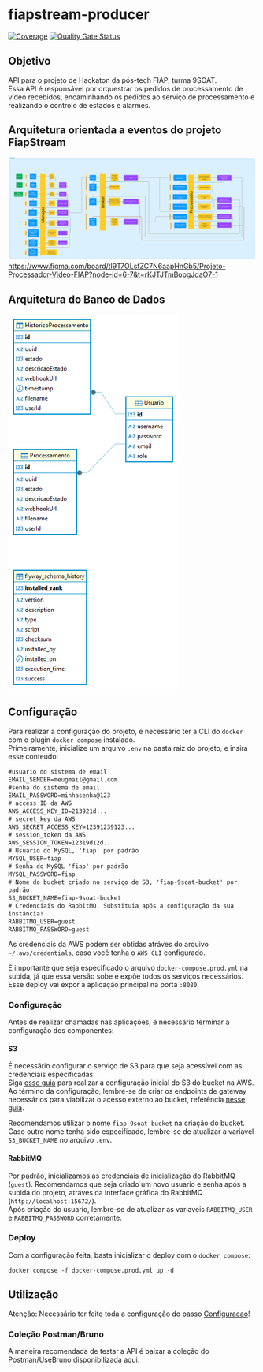# fiapstream-producer

[![Coverage](https://sonarcloud.io/api/project_badges/measure?project=fiap-9soat-hacka_fiapstream-processador&metric=coverage)](https://sonarcloud.io/summary/new_code?id=fiap-9soat-hacka_fiapstream-processador)
[![Quality Gate Status](https://sonarcloud.io/api/project_badges/measure?project=fiap-9soat-hacka_fiapstream-processador&metric=alert_status)](https://sonarcloud.io/summary/new_code?id=fiap-9soat-hacka_fiapstream-processador)

## Objetivo

API para o projeto de Hackaton da pós-tech FIAP, turma 9SOAT.  
Essa API é responsável por orquestrar os pedidos de processamento de vídeo recebidos, encaminhando os pedidos ao serviço de processamento
e realizando o controle de estados e alarmes.

## Arquitetura orientada a eventos do projeto FiapStream

![alt text](<FiapStream - FIGMA.png>)
https://www.figma.com/board/tl9T7OLsfZC7N6aapHnGb5/Projeto-Processador-Video-FIAP?node-id=6-7&t=rKJTJTmBopgJdaO7-1

## Arquitetura do Banco de Dados

![alt text](fiapstream.png)

## Configuração

Para realizar a configuração do projeto, é necessário ter a CLI do `docker` com o plugin `docker compose` instalado.  
Primeiramente, inicialize um arquivo `.env` na pasta raiz do projeto, e insira esse conteúdo:

```
#usuario do sistema de email
EMAIL_SENDER=meugmail@gmail.com
#senha do sistema de email
EMAIL_PASSWORD=minhasenha@123
# access ID da AWS
AWS_ACCESS_KEY_ID=213921d...
# secret_key da AWS
AWS_SECRET_ACCESS_KEY=12391239123...
# session_token da AWS
AWS_SESSION_TOKEN=12319d12d..
# Usuario do MySQL, 'fiap' por padrão
MYSQL_USER=fiap
# Senha do MySQL 'fiap' por padrão
MYSQL_PASSWORD=fiap
# Nome do bucket criado no serviço de S3, 'fiap-9soat-bucket' por padrão.
S3_BUCKET_NAME=fiap-9soat-bucket
# Credenciais do RabbitMQ. Substituia após a configuração da sua instância!
RABBITMQ_USER=guest
RABBITMQ_PASSWORD=guest
```

As credenciais da AWS podem ser obtidas atráves do arquivo `~/.aws/credentials`, caso você tenha o `AWS CLI` configurado.

É importante que seja especificado o arquivo `docker-compose.prod.yml` na subida, já que essa versão sobe e expõe todos os serviços
necessários. Esse deploy vai expor a aplicação principal na porta `:8080`.

### Configuração

Antes de realizar chamadas nas aplicações, é necessário terminar a configuração dos componentes:

#### S3

É necessário configurar o serviço de S3 para que seja acessível com as credenciais especificadas.  
Siga [esse guia](https://docs.aws.amazon.com/AmazonS3/latest/userguide/GetStartedWithS3.html) para realizar a configuração inicial do S3 do bucket na AWS.  
Ao término da configuração, lembre-se de criar os endpoints de gateway necessários para viabilizar o acesso externo ao bucket, referência [nesse guia](https://docs.aws.amazon.com/pt_br/vpc/latest/privatelink/vpc-endpoints-s3.html).

Recomendamos utilizar o nome `fiap-9soat-bucket` na criação do bucket. Caso outro nome tenha sido especificado, lembre-se de atualizar a variavel `S3_BUCKET_NAME` no arquivo `.env`.

#### RabbitMQ

Por padrão, inicializamos as credenciais de inicialização do RabbitMQ (`guest`). Recomendamos que seja criado um novo usuario e senha após a subida do projeto, atráves da interface gráfica do RabbitMQ (`http://localhost:15672/`).  
Após criação do usuario, lembre-se de atualizar as variaveis `RABBITMQ_USER` e `RABBITMQ_PASSWORD` corretamente.

### Deploy

Com a configuração feita, basta inicializar o deploy com o `docker compose`:

```shell
docker compose -f docker-compose.prod.yml up -d
```

## Utilização
Atenção: Necessário ter feito toda a configuração do passo [Configuracao](#configuração)!

### Coleção Postman/Bruno
A maneira recomendada de testar a API é baixar a coleção do Postman/UseBruno disponibilizada aqui.
